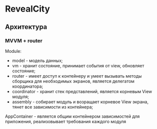 # **RevealCity** <br>

## **Архитектура** <br>

### **MVVM + router** <br>
Module: 
- model - модель данных;
- vm - хранит состояние, принимает события от view, обновляет состояние;
- router - имеет доступ к контейнеру и умеет вызывать методы сборщика для необходимых экранов,
 является делегатом координатора; 
- coordinator - хранит стек представлений, является корневым View модуля;
- assembly - собирает модуль и возращает корневое View экрана, тянет все зависимости из контейнера; 

AppContainer - является общим контейнером зависимостей для приложения, реализовывает требования каждого модуля


